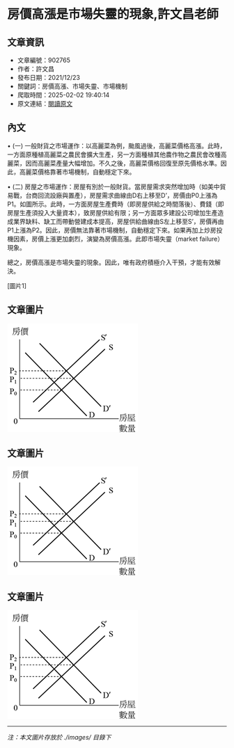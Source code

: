 # 房價高漲是市場失靈的現象,許文昌老師

## 文章資訊
- 文章編號：902765
- 作者：許文昌
- 發布日期：2021/12/23
- 關鍵詞：房價高漲、市場失靈、市場機制
- 爬取時間：2025-02-02 19:40:14
- 原文連結：[閱讀原文](https://real-estate.get.com.tw/Columns/detail.aspx?no=902765)

## 內文
• (一) 一般財貨之市場運作：以高麗菜為例，颱風過後，高麗菜價格高漲。此時，一方面原種植高麗菜之農民會擴大生產，另一方面種植其他農作物之農民會改種高麗菜，因而高麗菜產量大幅增加。不久之後，高麗菜價格回復至原先價格水準。因此，高麗菜價格靠著市場機制，自動穩定下來。

• (二) 房屋之市場運作：房屋有別於一般財貨。當房屋需求突然增加時（如美中貿易戰，台商回流設廠與置產），房屋需求曲線由D右上移至D’，房價由P0上漲為P1。如圖所示。此時，一方面房屋生產費時（即房屋供給之時間落後）、費錢（即房屋生產須投入大量資本），致房屋供給有限；另一方面眾多建設公司增加生產造成業界缺料、缺工而帶動營建成本提高，房屋供給曲線由S左上移至S’，房價再由P1上漲為P2。因此，房價無法靠著市場機制，自動穩定下來。如果再加上炒房投機因素，房價上漲更加劇烈，演變為房價高漲。此即市場失靈（market failure）現象。

總之，房價高漲是市場失靈的現象。因此，唯有政府積極介入干預，才能有效解決。

[圖片1]

## 文章圖片

![圖片1](./images/902765_ed7a1822.png)

## 文章圖片

![圖片1](./images/902765_ed7a1822.png)

## 文章圖片

![圖片1](./images/902765_ed7a1822.png)


---
*注：本文圖片存放於 ./images/ 目錄下*
